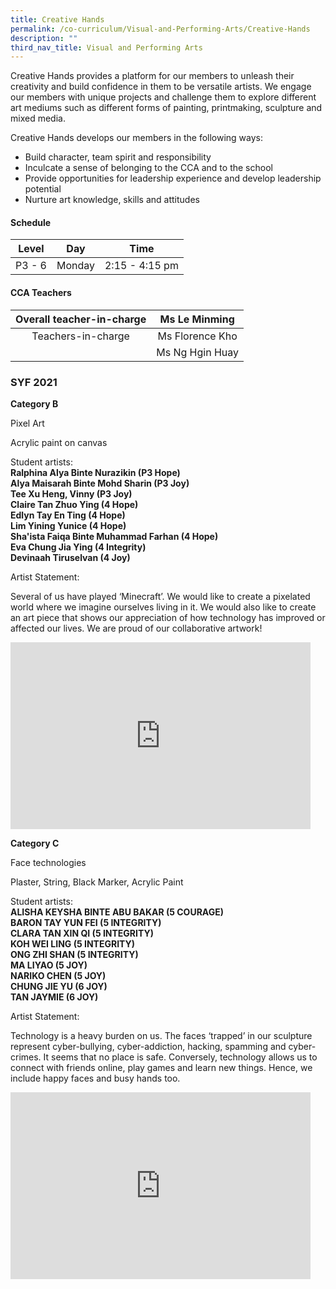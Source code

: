 ```yaml
---
title: Creative Hands
permalink: /co-curriculum/Visual-and-Performing-Arts/Creative-Hands
description: ""
third_nav_title: Visual and Performing Arts
---
```

Creative Hands provides a platform for our members to unleash their creativity and build confidence in them to be versatile artists. We engage our members with unique projects and challenge them to explore different art mediums such as different forms of painting, printmaking, sculpture and mixed media.

Creative Hands develops our members in the following ways:

*   Build character, team spirit and responsibility
*   Inculcate a sense of belonging to the CCA and to the school
*   Provide opportunities for leadership experience and develop leadership potential
*   Nurture art knowledge, skills and attitudes

#### **Schedule**

| Level 	| Day 	| Time 	|
|:---:	|:---:	|:---:	|
| P3 - 6 	| Monday 	| 2:15 - 4:15 pm 	|

#### **CCA Teachers**

| Overall teacher-in-charge 	| Ms Le Minming 	|
|:---:	|:---:	|
| Teachers-in-charge 	| Ms Florence Kho 	|
|  	| Ms Ng Hgin Huay 	|

### **SYF 2021**

**Category B**

Pixel Art

Acrylic paint on canvas

  

Student artists:  
**Ralphina Alya Binte Nurazikin (P3 Hope)  
Alya Maisarah Binte Mohd Sharin (P3 Joy)  
Tee Xu Heng, Vinny (P3 Joy)  
Claire Tan Zhuo Ying (4 Hope)  
Edlyn Tay En Ting (4 Hope)  
Lim Yining Yunice (4 Hope)  
Sha'ista Faiqa Binte Muhammad Farhan (4 Hope)  
Eva Chung Jia Ying (4 Integrity)  
Devinaah Tiruselvan (4 Joy)**

Artist Statement:

Several of us have played ‘Minecraft’. We would like to create a pixelated world where we imagine ourselves living in it. We would also like to create an art piece that shows our appreciation of how technology has improved or affected our lives. We are proud of our collaborative artwork!

<iframe allowfullscreen="true" height="299" width="480" frameborder="0" src="https://docs.google.com/presentation/d/e/2PACX-1vSy3zRKlvglKHbgoEzhfFjtw68BaOyAT-wwRv7fGP4D4nsWqrq72kWqx-2JQ4BzK4CDKBOjqWV7wDqE/embed?start=true&amp;loop=true&amp;delayms=3000"></iframe>

**Category C**

Face technologies

Plaster, String, Black Marker, Acrylic Paint


Student artists:  
**ALISHA KEYSHA BINTE ABU BAKAR (5 COURAGE)  
BARON TAY YUN FEI (5 INTEGRITY)  
CLARA TAN XIN QI (5 INTEGRITY)  
KOH WEI LING (5 INTEGRITY)  
ONG ZHI SHAN (5 INTEGRITY)  
MA LIYAO (5 JOY)  
NARIKO CHEN (5 JOY)  
CHUNG JIE YU (6 JOY)  
TAN JAYMIE (6 JOY)**  

Artist Statement:

Technology is a heavy burden on us. The faces ‘trapped’ in our sculpture represent cyber-bullying, cyber-addiction, hacking, spamming and cyber-crimes. It seems that no place is safe. Conversely, technology allows us to connect with friends online, play games and learn new things. Hence, we include happy faces and busy hands too.

<iframe allowfullscreen="true" height="299" width="480" frameborder="0" src="https://docs.google.com/presentation/d/e/2PACX-1vQKcKrv4VabWpfGAJKxeZI8Q_riQlzDXg-NIg_KESRcbQmjdEfZTCG6zKc10qmsR_OD90Xae3P7vKxx/embed?start=true&amp;loop=true&amp;delayms=3000"></iframe>